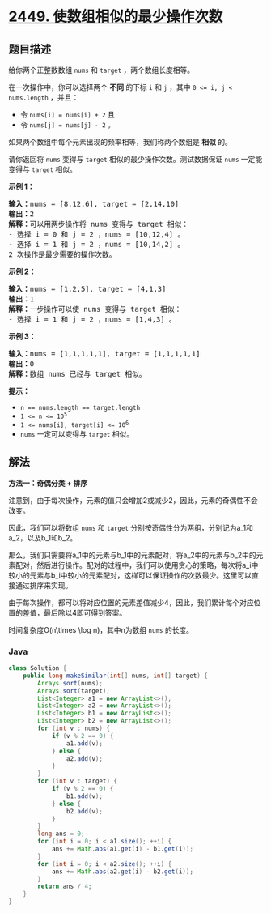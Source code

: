 # [2449. 使数组相似的最少操作次数](https://leetcode.cn/problems/minimum-number-of-operations-to-make-arrays-similar)

## 题目描述

<p>给你两个正整数数组&nbsp;<code>nums</code> 和&nbsp;<code>target</code>&nbsp;，两个数组长度相等。</p>

<p>在一次操作中，你可以选择两个 <strong>不同</strong>&nbsp;的下标&nbsp;<code>i</code> 和&nbsp;<code>j</code>&nbsp;，其中&nbsp;<code>0 &lt;= i, j &lt; nums.length</code>&nbsp;，并且：</p>

<ul>
	<li>令&nbsp;<code>nums[i] = nums[i] + 2</code>&nbsp;且</li>
	<li>令&nbsp;<code>nums[j] = nums[j] - 2</code>&nbsp;。</li>
</ul>

<p>如果两个数组中每个元素出现的频率相等，我们称两个数组是 <strong>相似</strong>&nbsp;的。</p>

<p>请你返回将 <code>nums</code>&nbsp;变得与 <code>target</code>&nbsp;相似的最少操作次数。测试数据保证 <code>nums</code>&nbsp;一定能变得与 <code>target</code>&nbsp;相似。</p>

<p><strong>示例 1：</strong></p>

<pre>
<b>输入：</b>nums = [8,12,6], target = [2,14,10]
<b>输出：</b>2
<b>解释：</b>可以用两步操作将 nums 变得与 target 相似：
- 选择 i = 0 和 j = 2 ，nums = [10,12,4] 。
- 选择 i = 1 和 j = 2 ，nums = [10,14,2] 。
2 次操作是最少需要的操作次数。
</pre>

<p><strong>示例 2：</strong></p>

<pre>
<b>输入：</b>nums = [1,2,5], target = [4,1,3]
<b>输出：</b>1
<b>解释：</b>一步操作可以使 nums 变得与 target 相似：
- 选择 i = 1 和 j = 2 ，nums = [1,4,3] 。
</pre>

<p><strong>示例 3：</strong></p>

<pre>
<b>输入：</b>nums = [1,1,1,1,1], target = [1,1,1,1,1]
<b>输出：</b>0
<b>解释：</b>数组 nums 已经与 target 相似。
</pre>

<p><strong>提示：</strong></p>

<ul>
	<li><code>n == nums.length == target.length</code></li>
	<li><code>1 &lt;= n &lt;= 10<sup>5</sup></code></li>
	<li><code>1 &lt;= nums[i], target[i] &lt;= 10<sup>6</sup></code></li>
	<li><code>nums</code>&nbsp;一定可以变得与&nbsp;<code>target</code> 相似。</li>
</ul>

## 解法

**方法一：奇偶分类 + 排序**

注意到，由于每次操作，元素的值只会增加2或减少2，因此，元素的奇偶性不会改变。

因此，我们可以将数组 `nums` 和 `target` 分别按奇偶性分为两组，分别记为a_1和a_2，以及b_1和b_2。

那么，我们只需要将a_1中的元素与b_1中的元素配对，将a_2中的元素与b_2中的元素配对，然后进行操作。配对的过程中，我们可以使用贪心的策略，每次将a_i中较小的元素与b_i中较小的元素配对，这样可以保证操作的次数最少。这里可以直接通过排序来实现。

由于每次操作，都可以将对应位置的元素差值减少4，因此，我们累计每个对应位置的差值，最后除以4即可得到答案。

时间复杂度O(n\times \log n)，其中n为数组 `nums` 的长度。

### **Java**

```java
class Solution {
    public long makeSimilar(int[] nums, int[] target) {
        Arrays.sort(nums);
        Arrays.sort(target);
        List<Integer> a1 = new ArrayList<>();
        List<Integer> a2 = new ArrayList<>();
        List<Integer> b1 = new ArrayList<>();
        List<Integer> b2 = new ArrayList<>();
        for (int v : nums) {
            if (v % 2 == 0) {
                a1.add(v);
            } else {
                a2.add(v);
            }
        }
        for (int v : target) {
            if (v % 2 == 0) {
                b1.add(v);
            } else {
                b2.add(v);
            }
        }
        long ans = 0;
        for (int i = 0; i < a1.size(); ++i) {
            ans += Math.abs(a1.get(i) - b1.get(i));
        }
        for (int i = 0; i < a2.size(); ++i) {
            ans += Math.abs(a2.get(i) - b2.get(i));
        }
        return ans / 4;
    }
}
```
